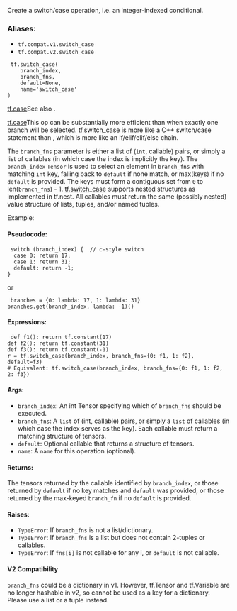 Create a switch/case operation, i.e. an integer-indexed conditional.
### Aliases:
- `tf.compat.v1.switch_case`
- `tf.compat.v2.switch_case`

```
 tf.switch_case(
    branch_index,
    branch_fns,
    default=None,
    name='switch_case'
)
```
[tf.case](https://tensorflow.google.cn/api_docs/python/tf/case)See also .

[tf.case](https://tensorflow.google.cn/api_docs/python/tf/case)This op can be substantially more efficient than  when exactly one branch will be selected. tf.switch_case is more like a C++ switch/case statement than , which is more like an if/elif/elif/else chain.

The `branch_fns` parameter is either a list of (`int`, callable) pairs, or simply a list of callables (in which case the index is implicitly the key). The `branch_index` `Tensor` is used to select an element in `branch_fns` with matching `int` key, falling back to `default` if none match, or max(keys) if no `default` is provided. The keys must form a contiguous set from `0` to len(`branch_fns`) - 1.
[tf.switch_case](https://tensorflow.google.cn/api_docs/python/tf/switch_case) supports nested structures as implemented in tf.nest. All callables must return the same (possibly nested) value structure of lists, tuples, and/or named tuples.

Example:
#### Pseudocode:

```
 switch (branch_index) {  // c-style switch
  case 0: return 17;
  case 1: return 31;
  default: return -1;
}
```
or

```
 branches = {0: lambda: 17, 1: lambda: 31}
branches.get(branch_index, lambda: -1)()
```
#### Expressions:

```
 def f1(): return tf.constant(17)
def f2(): return tf.constant(31)
def f3(): return tf.constant(-1)
r = tf.switch_case(branch_index, branch_fns={0: f1, 1: f2}, default=f3)
# Equivalent: tf.switch_case(branch_index, branch_fns={0: f1, 1: f2, 2: f3})
```
#### Args:
- `branch_index`: An int Tensor specifying which of `branch_fns` should be executed.
- `branch_fns`: A `list` of (int, callable) pairs, or simply a `list` of callables (in which case the index serves as the key). Each callable must return a matching structure of tensors.
- `default`: Optional callable that returns a structure of tensors.
- `name`: A `name` for this operation (optional).
#### Returns:
The tensors returned by the callable identified by `branch_index`, or those returned by `default` if no key matches and `default` was provided, or those returned by the max-keyed `branch_fn` if no `default` is provided.
#### Raises:
- `TypeError`: If `branch_fns` is not a list/dictionary.
- `TypeError`: If `branch_fns` is a list but does not contain 2-tuples or callables.
- `TypeError`: If `fns[i]` is not callable for any i, or `default` is not callable.
#### V2 Compatibility
`branch_fns` could be a dictionary in v1. However, tf.Tensor and tf.Variable are no longer hashable in v2, so cannot be used as a key for a dictionary. Please use a list or a tuple instead.
